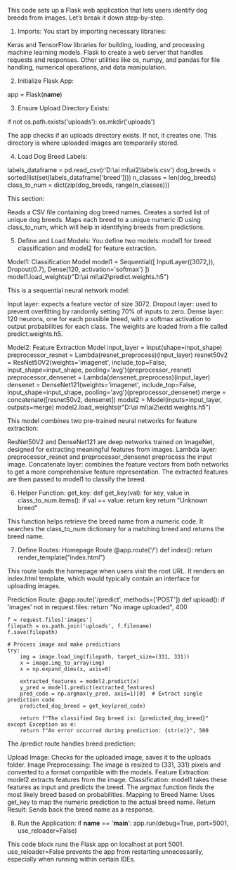 This code sets up a Flask web application that lets users identify dog breeds from images. Let’s break it down step-by-step.

1. Imports:
You start by importing necessary libraries:

Keras and TensorFlow libraries for building, loading, and processing machine learning models.
Flask to create a web server that handles requests and responses.
Other utilities like os, numpy, and pandas for file handling, numerical operations, and data manipulation.

2. Initialize Flask App:

app = Flask(__name__)


3. Ensure Upload Directory Exists:

if not os.path.exists('uploads'):
    os.mkdir('uploads')

The app checks if an uploads directory exists. If not, it creates one. This directory is where uploaded images are temporarily stored.

4. Load Dog Breed Labels:

labels_dataframe = pd.read_csv(r'D:\ai ml\ai2\labels.csv')
dog_breeds = sorted(list(set(labels_dataframe['breed'])))
n_classes = len(dog_breeds)
class_to_num = dict(zip(dog_breeds, range(n_classes)))


This section:

Reads a CSV file containing dog breed names.
Creates a sorted list of unique dog breeds.
Maps each breed to a unique numeric ID using class_to_num, which will help in identifying breeds from predictions.


5. Define and Load Models:
You define two models: model1 for breed classification and model2 for feature extraction.

Model1: Classification Model
model1 = Sequential([
    InputLayer((3072,)),
    Dropout(0.7),
    Dense(120, activation='softmax')
])
model1.load_weights(r"D:\ai ml\ai2\predict.weights.h5")

This is a sequential neural network model:

Input layer: expects a feature vector of size 3072.
Dropout layer: used to prevent overfitting by randomly setting 70% of inputs to zero.
Dense layer: 120 neurons, one for each possible breed, with a softmax activation to output probabilities for each class.
The weights are loaded from a file called predict.weights.h5.

Model2: Feature Extraction Model
input_layer = Input(shape=input_shape)
preprocessor_resnet = Lambda(resnet_preprocess)(input_layer)
resnet50v2 = ResNet50V2(weights='imagenet', include_top=False, input_shape=input_shape, pooling='avg')(preprocessor_resnet)
preprocessor_densenet = Lambda(densenet_preprocess)(input_layer)
densenet = DenseNet121(weights='imagenet', include_top=False, input_shape=input_shape, pooling='avg')(preprocessor_densenet)
merge = concatenate([resnet50v2, densenet])
model2 = Model(inputs=input_layer, outputs=merge)
model2.load_weights(r"D:\ai ml\ai2\extd.weights.h5")

This model combines two pre-trained neural networks for feature extraction:

ResNet50V2 and DenseNet121 are deep networks trained on ImageNet, designed for extracting meaningful features from images.
Lambda layer: preprocessor_resnet and preprocessor_densenet preprocess the input image.
Concatenate layer: combines the feature vectors from both networks to get a more comprehensive feature representation.
The extracted features are then passed to model1 to classify the breed.

6. Helper Function: get_key:
def get_key(val):
    for key, value in class_to_num.items():
        if val == value:
            return key
    return "Unknown breed"

This function helps retrieve the breed name from a numeric code. It searches the class_to_num dictionary for a matching breed and returns the breed name.

7. Define Routes:
Homepage Route
@app.route('/')
def index():
    return render_template("index.html")

This route loads the homepage when users visit the root URL. It renders an index.html template, which would typically contain an interface for uploading images.

Prediction Route:
@app.route('/predict', methods=['POST'])
def upload():
    if 'images' not in request.files:
        return "No image uploaded", 400
    
    f = request.files['images']
    filepath = os.path.join('uploads', f.filename)
    f.save(filepath)
    
    # Process image and make predictions
    try:
        img = image.load_img(filepath, target_size=(331, 331))
        x = image.img_to_array(img)
        x = np.expand_dims(x, axis=0)

        extracted_features = model2.predict(x)
        y_pred = model1.predict(extracted_features)
        pred_code = np.argmax(y_pred, axis=1)[0]  # Extract single prediction code
        predicted_dog_breed = get_key(pred_code)

        return f"The classified Dog breed is: {predicted_dog_breed}"
    except Exception as e:
        return f"An error occurred during prediction: {str(e)}", 500

The /predict route handles breed prediction:

Upload Image: Checks for the uploaded image, saves it to the uploads folder.
Image Preprocessing: The image is resized to (331, 331) pixels and converted to a format compatible with the models.
Feature Extraction: model2 extracts features from the image.
Classification: model1 takes these features as input and predicts the breed. The argmax function finds the most likely breed based on probabilities.
Mapping to Breed Name: Uses get_key to map the numeric prediction to the actual breed name.
Return Result: Sends back the breed name as a response.

8. Run the Application:
if __name__ == '__main__':
    app.run(debug=True, port=5001, use_reloader=False)

This code block runs the Flask app on localhost at port 5001. use_reloader=False prevents the app from restarting unnecessarily, especially when running within certain IDEs.

